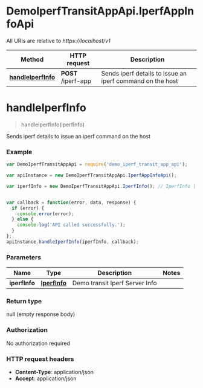 # DemoIperfTransitAppApi.IperfAppInfoApi

All URIs are relative to *https://localhost/v1*

Method | HTTP request | Description
------------- | ------------- | -------------
[**handleIperfInfo**](IperfAppInfoApi.md#handleIperfInfo) | **POST** /iperf-app | Sends iperf details to issue an iperf command on the host


<a name="handleIperfInfo"></a>
# **handleIperfInfo**
> handleIperfInfo(iperfInfo)

Sends iperf details to issue an iperf command on the host



### Example
```javascript
var DemoIperfTransitAppApi = require('demo_iperf_transit_app_api');

var apiInstance = new DemoIperfTransitAppApi.IperfAppInfoApi();

var iperfInfo = new DemoIperfTransitAppApi.IperfInfo(); // IperfInfo | Demo transit Iperf Server Info


var callback = function(error, data, response) {
  if (error) {
    console.error(error);
  } else {
    console.log('API called successfully.');
  }
};
apiInstance.handleIperfInfo(iperfInfo, callback);
```

### Parameters

Name | Type | Description  | Notes
------------- | ------------- | ------------- | -------------
 **iperfInfo** | [**IperfInfo**](IperfInfo.md)| Demo transit Iperf Server Info | 

### Return type

null (empty response body)

### Authorization

No authorization required

### HTTP request headers

 - **Content-Type**: application/json
 - **Accept**: application/json

